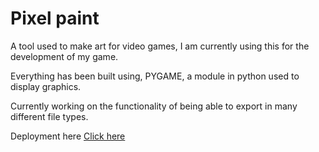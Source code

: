 # Pixel paint

A tool used to make art for video games, I am currently using this for the development of my game.

Everything has been built using, PYGAME, a module in python used to display graphics.

Currently working on the functionality of being able to export in many different file types. 

Deployment here [Click here](https://yuvysingh.itch.io/pixelpaint)
